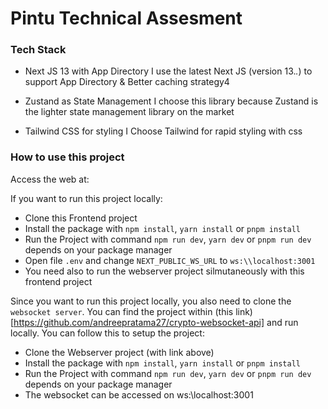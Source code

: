 # Pintu Technical Assesment

### Tech Stack
- Next JS 13 with App Directory
I use the latest Next JS (version 13.*.*) to support App Directory & Better caching strategy4

- Zustand as State Management
I choose this library because Zustand is the lighter state management library on the market

- Tailwind CSS for styling
I Choose Tailwind for rapid styling with css

### How to use this project

Access the web at: 

If you want to run this project locally:
- Clone this Frontend project
- Install the package with `npm install`, `yarn install` or `pnpm install`
- Run the Project with command `npm run dev`, `yarn dev` or `pnpm run dev` depends on your package manager
- Open file `.env` and change `NEXT_PUBLIC_WS_URL` to `ws:\\localhost:3001`
- You need also to run the webserver project silmutaneously with this frontend project

Since you want to run this project locally, you also need to clone the `websocket server`. You can find the project within (this link)[https://github.com/andreepratama27/crypto-websocket-api] and run locally. You can follow this to setup the project:

- Clone the Webserver project (with link above)
- Install the package with `npm install`, `yarn install` or `pnpm install`
- Run the Project with command `npm run dev`, `yarn dev` or `pnpm run dev` depends on your package manager
- The websocket can be accessed on ws:\\localhost:3001